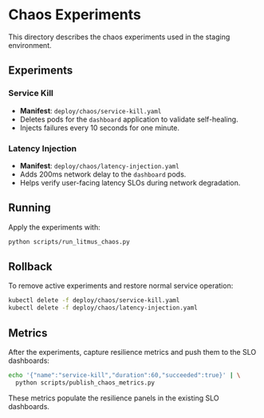 # Chaos Experiments

This directory describes the chaos experiments used in the staging environment.

## Experiments

### Service Kill
- **Manifest**: `deploy/chaos/service-kill.yaml`
- Deletes pods for the `dashboard` application to validate self-healing.
- Injects failures every 10 seconds for one minute.

### Latency Injection
- **Manifest**: `deploy/chaos/latency-injection.yaml`
- Adds 200ms network delay to the `dashboard` pods.
- Helps verify user-facing latency SLOs during network degradation.

## Running

Apply the experiments with:

```bash
python scripts/run_litmus_chaos.py
```

## Rollback

To remove active experiments and restore normal service operation:

```bash
kubectl delete -f deploy/chaos/service-kill.yaml
kubectl delete -f deploy/chaos/latency-injection.yaml
```

## Metrics

After the experiments, capture resilience metrics and push them to the SLO dashboards:

```bash
echo '{"name":"service-kill","duration":60,"succeeded":true}' | \
  python scripts/publish_chaos_metrics.py
```

These metrics populate the resilience panels in the existing SLO dashboards.
